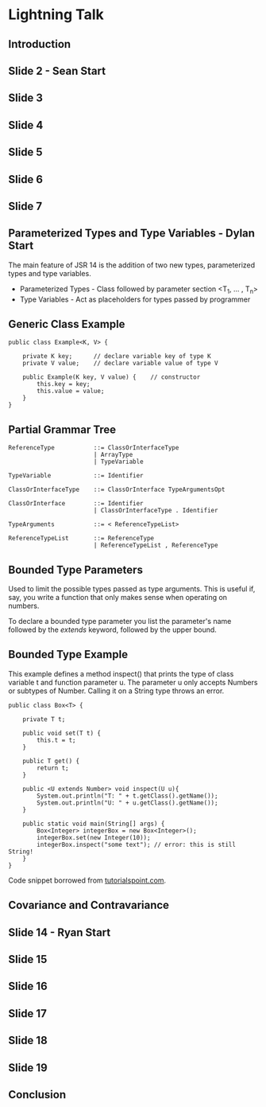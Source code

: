 # Lightning Talk

## Introduction

## Slide 2 - Sean Start

## Slide 3

## Slide 4

## Slide 5

## Slide 6

## Slide 7

## Parameterized Types and Type Variables - Dylan Start

The main feature of JSR 14 is the addition of two new types, parameterized types and type variables. 

* Parameterized Types - Class followed by parameter section <T<sub>1</sub>, … , T<sub>n</sub>> 
* Type Variables - Act as placeholders for types passed by programmer

## Generic Class Example 

	public class Example<K, V> {
	
		private K key;		// declare variable key of type K
		private V value; 	// declare variable value of type V
	
		public Example(K key, V value) {	// constructor
			this.key = key;
			this.value = value;
		}
	}

## Partial Grammar Tree

	ReferenceType      		::= ClassOrInterfaceType
                     		| ArrayType
                     		| TypeVariable

	TypeVariable			::= Identifier

	ClassOrInterfaceType	::= ClassOrInterface TypeArgumentsOpt

	ClassOrInterface 		::= Identifier
							| ClassOrInterfaceType . Identifier
						
	TypeArguments			::= < ReferenceTypeList>

	ReferenceTypeList		::= ReferenceType
							| ReferenceTypeList , ReferenceType

## Bounded Type Parameters

Used to limit the possible types passed as type arguments. This is useful if, say, you write a function that only makes sense when operating on numbers. 

To declare a bounded type parameter you list the parameter's name followed by the *extends* keyword, followed by the upper bound.

## Bounded Type Example

This example defines a method inspect() that prints the type of class variable t and function parameter u. The parameter u only accepts Numbers or subtypes of Number. Calling it on a String type throws an error.

	public class Box<T> {

	    private T t;          
	
	    public void set(T t) {
	    	this.t = t;
	    }
	    
	    public T get() {
	    	return t;
	    }
	    	
	    public <U extends Number> void inspect(U u){
	        System.out.println("T: " + t.getClass().getName());
	        System.out.println("U: " + u.getClass().getName());
	    }
	
	    public static void main(String[] args) {
	        Box<Integer> integerBox = new Box<Integer>();
	        integerBox.set(new Integer(10));
	        integerBox.inspect("some text"); // error: this is still String!
	    }
	}

Code snippet borrowed from [tutorialspoint.com][1]. 

[1]: http://www.tutorialspoint.com/java/java_generics.htm
	
## Covariance and Contravariance

## Slide 14 - Ryan Start

## Slide 15

## Slide 16

## Slide 17

## Slide 18

## Slide 19

## Conclusion